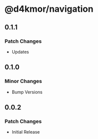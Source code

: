# @d4kmor/navigation

## 0.1.1

### Patch Changes

- Updates

## 0.1.0

### Minor Changes

- Bump Versions

## 0.0.2

### Patch Changes

- Initial Release
